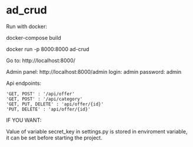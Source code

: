 # ad_crud

Run with docker:

docker-compose build

docker run -p 8000:8000 ad-crud

Go to: http://localhost:8000/

Admin panel: http://localhost:8000/admin
login: admin
password: admin

Api endpoints:

    'GET, POST' : '/api/offer'
    'GET, POST' : '/api/category'
    'GET, PUT, DELETE' : 'api/offer/{id}'
    'PUT, DELETE' : 'api/offer/{id}'



IF YOU WANT:

Value of variable secret_key in settings.py is stored in enviroment variable, it can be set before starting the project.